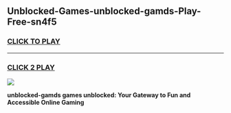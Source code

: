 
## Unblocked-Games-unblocked-gamds-Play-Free-sn4f5
<h3>
<a href="https://premium76.site?title=unblocked-gamds&ref=18A1">CLICK TO PLAY</a></h3>
<hr>

<h3>
<a href="https://premium76.site?title=unblocked-gamds&ref=18A1">CLICK 2 PLAY</a>
  
</h3>

<a href="https://premium76.site?title=unblocked-gamds&ref=18A1"><img src="https://clearcache.store/games.png"></a>


**unblocked-gamds games unblocked: Your Gateway to Fun and Accessible Online Gaming**
